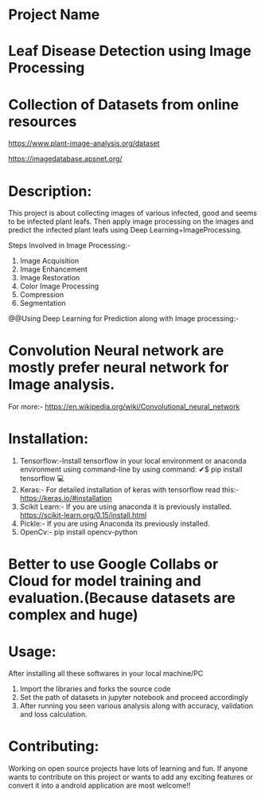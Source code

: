 # Project Name

# Leaf Disease Detection using Image Processing

# Collection of Datasets from online resources
https://www.plant-image-analysis.org/dataset

https://imagedatabase.apsnet.org/

# Description:
This project is about collecting images of various infected, good and seems to be infected plant leafs. Then apply image processing on the images and predict the infected plant leafs using Deep Learning+ImageProcessing.

Steps Involved in Image Processing:-
1. Image Acquisition
2. Image Enhancement
3. Image Restoration
4. Color Image Processing
5. Compression
6. Segmentation

@@Using Deep Learning for Prediction along with Image processing:-
 # Convolution Neural network are mostly prefer neural network for Image analysis. 
  For more:- https://en.wikipedia.org/wiki/Convolutional_neural_network

# Installation:
1. Tensorflow:-Install tensorflow in your local environment or anaconda environment using command-line by using command:
 ✔$ pip install tensorflow 💻
2. Keras:- For detailed installation of keras with tensorflow read this:- https://keras.io/#installation
3. Scikit Learn:- If you are using anaconda it is previously installed. https://scikit-learn.org/0.15/install.html
4. Pickle:- If you are using Anaconda its previously installed.
5. OpenCv:- pip install opencv-python
# Better to use Google Collabs or Cloud for model training and evaluation.(Because datasets are complex and huge)
# Usage:
After installing all these softwares in your local machine/PC
1. Import the libraries and forks the source code
2. Set the path of datasets in jupyter notebook and proceed accordingly
3. After running you seen various analysis along with accuracy, validation and loss calculation.
# Contributing:
Working on open source projects have lots of learning and fun. If anyone wants to contribute on this project or wants to add any exciting features or convert it into a android application are most welcome!!

